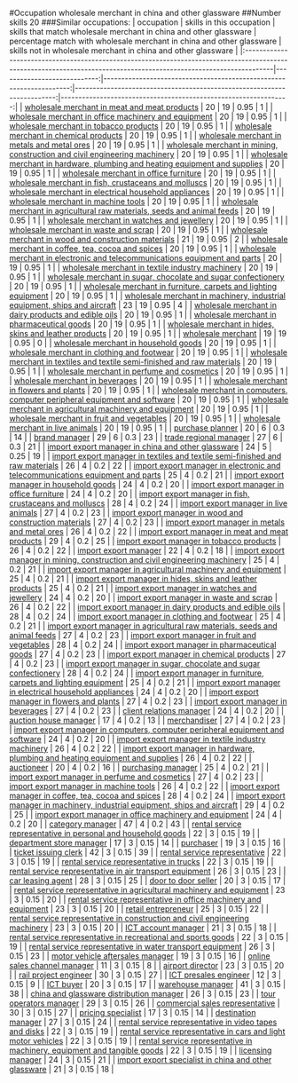 #Occupation wholesale merchant in china and other glassware
##Number skills 20
###Similar occupations:
| occupation                                                                                                                                                          |   skills in this occupation |   skills that match wholesale merchant in china and other glassware |   percentage match with wholesale merchant in china and other glassware |   skills not in wholesale merchant in china and other glassware |
|:--------------------------------------------------------------------------------------------------------------------------------------------------------------------|----------------------------:|--------------------------------------------------------------------:|------------------------------------------------------------------------:|----------------------------------------------------------------:|
| [wholesale merchant in meat and meat products](wholesale_merchant_in_meat_and_meat_products.md)                                                                     |                          20 |                                                                  19 |                                                                    0.95 |                                                               1 |
| [wholesale merchant in office machinery and equipment](wholesale_merchant_in_office_machinery_and_equipment.md)                                                     |                          20 |                                                                  19 |                                                                    0.95 |                                                               1 |
| [wholesale merchant in tobacco products](wholesale_merchant_in_tobacco_products.md)                                                                                 |                          20 |                                                                  19 |                                                                    0.95 |                                                               1 |
| [wholesale merchant in chemical products](wholesale_merchant_in_chemical_products.md)                                                                               |                          20 |                                                                  19 |                                                                    0.95 |                                                               1 |
| [wholesale merchant in metals and metal ores](wholesale_merchant_in_metals_and_metal_ores.md)                                                                       |                          20 |                                                                  19 |                                                                    0.95 |                                                               1 |
| [wholesale merchant in mining, construction and civil engineering machinery](wholesale_merchant_in_mining,_construction_and_civil_engineering_machinery.md)         |                          20 |                                                                  19 |                                                                    0.95 |                                                               1 |
| [wholesale merchant in hardware, plumbing and heating equipment and supplies](wholesale_merchant_in_hardware,_plumbing_and_heating_equipment_and_supplies.md)       |                          20 |                                                                  19 |                                                                    0.95 |                                                               1 |
| [wholesale merchant in office furniture](wholesale_merchant_in_office_furniture.md)                                                                                 |                          20 |                                                                  19 |                                                                    0.95 |                                                               1 |
| [wholesale merchant in fish, crustaceans and molluscs](wholesale_merchant_in_fish,_crustaceans_and_molluscs.md)                                                     |                          20 |                                                                  19 |                                                                    0.95 |                                                               1 |
| [wholesale merchant in electrical household appliances](wholesale_merchant_in_electrical_household_appliances.md)                                                   |                          20 |                                                                  19 |                                                                    0.95 |                                                               1 |
| [wholesale merchant in machine tools](wholesale_merchant_in_machine_tools.md)                                                                                       |                          20 |                                                                  19 |                                                                    0.95 |                                                               1 |
| [wholesale merchant in agricultural raw materials, seeds and animal feeds](wholesale_merchant_in_agricultural_raw_materials,_seeds_and_animal_feeds.md)             |                          20 |                                                                  19 |                                                                    0.95 |                                                               1 |
| [wholesale merchant in watches and jewellery](wholesale_merchant_in_watches_and_jewellery.md)                                                                       |                          20 |                                                                  19 |                                                                    0.95 |                                                               1 |
| [wholesale merchant in waste and scrap](wholesale_merchant_in_waste_and_scrap.md)                                                                                   |                          20 |                                                                  19 |                                                                    0.95 |                                                               1 |
| [wholesale merchant in wood and construction materials](wholesale_merchant_in_wood_and_construction_materials.md)                                                   |                          21 |                                                                  19 |                                                                    0.95 |                                                               2 |
| [wholesale merchant in coffee, tea, cocoa and spices](wholesale_merchant_in_coffee,_tea,_cocoa_and_spices.md)                                                       |                          20 |                                                                  19 |                                                                    0.95 |                                                               1 |
| [wholesale merchant in electronic and telecommunications equipment and parts](wholesale_merchant_in_electronic_and_telecommunications_equipment_and_parts.md)       |                          20 |                                                                  19 |                                                                    0.95 |                                                               1 |
| [wholesale merchant in textile industry machinery](wholesale_merchant_in_textile_industry_machinery.md)                                                             |                          20 |                                                                  19 |                                                                    0.95 |                                                               1 |
| [wholesale merchant in sugar, chocolate and sugar confectionery](wholesale_merchant_in_sugar,_chocolate_and_sugar_confectionery.md)                                 |                          20 |                                                                  19 |                                                                    0.95 |                                                               1 |
| [wholesale merchant in furniture, carpets and lighting equipment](wholesale_merchant_in_furniture,_carpets_and_lighting_equipment.md)                               |                          20 |                                                                  19 |                                                                    0.95 |                                                               1 |
| [wholesale merchant in machinery, industrial equipment, ships and aircraft](wholesale_merchant_in_machinery,_industrial_equipment,_ships_and_aircraft.md)           |                          23 |                                                                  19 |                                                                    0.95 |                                                               4 |
| [wholesale merchant in dairy products and edible oils](wholesale_merchant_in_dairy_products_and_edible_oils.md)                                                     |                          20 |                                                                  19 |                                                                    0.95 |                                                               1 |
| [wholesale merchant in pharmaceutical goods](wholesale_merchant_in_pharmaceutical_goods.md)                                                                         |                          20 |                                                                  19 |                                                                    0.95 |                                                               1 |
| [wholesale merchant in hides, skins and leather products](wholesale_merchant_in_hides,_skins_and_leather_products.md)                                               |                          20 |                                                                  19 |                                                                    0.95 |                                                               1 |
| [wholesale merchant](wholesale_merchant.md)                                                                                                                         |                          19 |                                                                  19 |                                                                    0.95 |                                                               0 |
| [wholesale merchant in household goods](wholesale_merchant_in_household_goods.md)                                                                                   |                          20 |                                                                  19 |                                                                    0.95 |                                                               1 |
| [wholesale merchant in clothing and footwear](wholesale_merchant_in_clothing_and_footwear.md)                                                                       |                          20 |                                                                  19 |                                                                    0.95 |                                                               1 |
| [wholesale merchant in textiles and textile semi-finished and raw materials](wholesale_merchant_in_textiles_and_textile_semi-finished_and_raw_materials.md)         |                          20 |                                                                  19 |                                                                    0.95 |                                                               1 |
| [wholesale merchant in perfume and cosmetics](wholesale_merchant_in_perfume_and_cosmetics.md)                                                                       |                          20 |                                                                  19 |                                                                    0.95 |                                                               1 |
| [wholesale merchant in beverages](wholesale_merchant_in_beverages.md)                                                                                               |                          20 |                                                                  19 |                                                                    0.95 |                                                               1 |
| [wholesale merchant in flowers and plants](wholesale_merchant_in_flowers_and_plants.md)                                                                             |                          20 |                                                                  19 |                                                                    0.95 |                                                               1 |
| [wholesale merchant in computers, computer peripheral equipment and software](wholesale_merchant_in_computers,_computer_peripheral_equipment_and_software.md)       |                          20 |                                                                  19 |                                                                    0.95 |                                                               1 |
| [wholesale merchant in agricultural machinery and equipment](wholesale_merchant_in_agricultural_machinery_and_equipment.md)                                         |                          20 |                                                                  19 |                                                                    0.95 |                                                               1 |
| [wholesale merchant in fruit and vegetables](wholesale_merchant_in_fruit_and_vegetables.md)                                                                         |                          20 |                                                                  19 |                                                                    0.95 |                                                               1 |
| [wholesale merchant in live animals](wholesale_merchant_in_live_animals.md)                                                                                         |                          20 |                                                                  19 |                                                                    0.95 |                                                               1 |
| [purchase planner](purchase_planner.md)                                                                                                                             |                          20 |                                                                   6 |                                                                    0.3  |                                                              14 |
| [brand manager](brand_manager.md)                                                                                                                                   |                          29 |                                                                   6 |                                                                    0.3  |                                                              23 |
| [trade regional manager](trade_regional_manager.md)                                                                                                                 |                          27 |                                                                   6 |                                                                    0.3  |                                                              21 |
| [import export manager in china and other glassware](import_export_manager_in_china_and_other_glassware.md)                                                         |                          24 |                                                                   5 |                                                                    0.25 |                                                              19 |
| [import export manager in textiles and textile semi-finished and raw materials](import_export_manager_in_textiles_and_textile_semi-finished_and_raw_materials.md)   |                          26 |                                                                   4 |                                                                    0.2  |                                                              22 |
| [import export manager in electronic and telecommunications equipment and parts](import_export_manager_in_electronic_and_telecommunications_equipment_and_parts.md) |                          25 |                                                                   4 |                                                                    0.2  |                                                              21 |
| [import export manager in household goods](import_export_manager_in_household_goods.md)                                                                             |                          24 |                                                                   4 |                                                                    0.2  |                                                              20 |
| [import export manager in office furniture](import_export_manager_in_office_furniture.md)                                                                           |                          24 |                                                                   4 |                                                                    0.2  |                                                              20 |
| [import export manager in fish, crustaceans and molluscs](import_export_manager_in_fish,_crustaceans_and_molluscs.md)                                               |                          28 |                                                                   4 |                                                                    0.2  |                                                              24 |
| [import export manager in live animals](import_export_manager_in_live_animals.md)                                                                                   |                          27 |                                                                   4 |                                                                    0.2  |                                                              23 |
| [import export manager in wood and construction materials](import_export_manager_in_wood_and_construction_materials.md)                                             |                          27 |                                                                   4 |                                                                    0.2  |                                                              23 |
| [import export manager in metals and metal ores](import_export_manager_in_metals_and_metal_ores.md)                                                                 |                          26 |                                                                   4 |                                                                    0.2  |                                                              22 |
| [import export manager in meat and meat products](import_export_manager_in_meat_and_meat_products.md)                                                               |                          29 |                                                                   4 |                                                                    0.2  |                                                              25 |
| [import export manager in tobacco products](import_export_manager_in_tobacco_products.md)                                                                           |                          26 |                                                                   4 |                                                                    0.2  |                                                              22 |
| [import export manager](import_export_manager.md)                                                                                                                   |                          22 |                                                                   4 |                                                                    0.2  |                                                              18 |
| [import export manager in mining, construction and civil engineering machinery](import_export_manager_in_mining,_construction_and_civil_engineering_machinery.md)   |                          25 |                                                                   4 |                                                                    0.2  |                                                              21 |
| [import export manager in agricultural machinery and equipment](import_export_manager_in_agricultural_machinery_and_equipment.md)                                   |                          25 |                                                                   4 |                                                                    0.2  |                                                              21 |
| [import export manager in hides, skins and leather products](import_export_manager_in_hides,_skins_and_leather_products.md)                                         |                          25 |                                                                   4 |                                                                    0.2  |                                                              21 |
| [import export manager in watches and jewellery](import_export_manager_in_watches_and_jewellery.md)                                                                 |                          24 |                                                                   4 |                                                                    0.2  |                                                              20 |
| [import export manager in waste and scrap](import_export_manager_in_waste_and_scrap.md)                                                                             |                          26 |                                                                   4 |                                                                    0.2  |                                                              22 |
| [import export manager in dairy products and edible oils](import_export_manager_in_dairy_products_and_edible_oils.md)                                               |                          28 |                                                                   4 |                                                                    0.2  |                                                              24 |
| [import export manager in clothing and footwear](import_export_manager_in_clothing_and_footwear.md)                                                                 |                          25 |                                                                   4 |                                                                    0.2  |                                                              21 |
| [import export manager in agricultural raw materials, seeds and animal feeds](import_export_manager_in_agricultural_raw_materials,_seeds_and_animal_feeds.md)       |                          27 |                                                                   4 |                                                                    0.2  |                                                              23 |
| [import export manager in fruit and vegetables](import_export_manager_in_fruit_and_vegetables.md)                                                                   |                          28 |                                                                   4 |                                                                    0.2  |                                                              24 |
| [import export manager in pharmaceutical goods](import_export_manager_in_pharmaceutical_goods.md)                                                                   |                          27 |                                                                   4 |                                                                    0.2  |                                                              23 |
| [import export manager in chemical products](import_export_manager_in_chemical_products.md)                                                                         |                          27 |                                                                   4 |                                                                    0.2  |                                                              23 |
| [import export manager in sugar, chocolate and sugar confectionery](import_export_manager_in_sugar,_chocolate_and_sugar_confectionery.md)                           |                          28 |                                                                   4 |                                                                    0.2  |                                                              24 |
| [import export manager in furniture, carpets and lighting equipment](import_export_manager_in_furniture,_carpets_and_lighting_equipment.md)                         |                          25 |                                                                   4 |                                                                    0.2  |                                                              21 |
| [import export manager in electrical household appliances](import_export_manager_in_electrical_household_appliances.md)                                             |                          24 |                                                                   4 |                                                                    0.2  |                                                              20 |
| [import export manager in flowers and plants](import_export_manager_in_flowers_and_plants.md)                                                                       |                          27 |                                                                   4 |                                                                    0.2  |                                                              23 |
| [import export manager in beverages](import_export_manager_in_beverages.md)                                                                                         |                          27 |                                                                   4 |                                                                    0.2  |                                                              23 |
| [client relations manager](client_relations_manager.md)                                                                                                             |                          24 |                                                                   4 |                                                                    0.2  |                                                              20 |
| [auction house manager](auction_house_manager.md)                                                                                                                   |                          17 |                                                                   4 |                                                                    0.2  |                                                              13 |
| [merchandiser](merchandiser.md)                                                                                                                                     |                          27 |                                                                   4 |                                                                    0.2  |                                                              23 |
| [import export manager in computers, computer peripheral equipment and software](import_export_manager_in_computers,_computer_peripheral_equipment_and_software.md) |                          24 |                                                                   4 |                                                                    0.2  |                                                              20 |
| [import export manager in textile industry machinery](import_export_manager_in_textile_industry_machinery.md)                                                       |                          26 |                                                                   4 |                                                                    0.2  |                                                              22 |
| [import export manager in hardware, plumbing and heating equipment and supplies](import_export_manager_in_hardware,_plumbing_and_heating_equipment_and_supplies.md) |                          26 |                                                                   4 |                                                                    0.2  |                                                              22 |
| [auctioneer](auctioneer.md)                                                                                                                                         |                          20 |                                                                   4 |                                                                    0.2  |                                                              16 |
| [purchasing manager](purchasing_manager.md)                                                                                                                         |                          25 |                                                                   4 |                                                                    0.2  |                                                              21 |
| [import export manager in perfume and cosmetics](import_export_manager_in_perfume_and_cosmetics.md)                                                                 |                          27 |                                                                   4 |                                                                    0.2  |                                                              23 |
| [import export manager in machine tools](import_export_manager_in_machine_tools.md)                                                                                 |                          26 |                                                                   4 |                                                                    0.2  |                                                              22 |
| [import export manager in coffee, tea, cocoa and spices](import_export_manager_in_coffee,_tea,_cocoa_and_spices.md)                                                 |                          28 |                                                                   4 |                                                                    0.2  |                                                              24 |
| [import export manager in machinery, industrial equipment, ships and aircraft](import_export_manager_in_machinery,_industrial_equipment,_ships_and_aircraft.md)     |                          29 |                                                                   4 |                                                                    0.2  |                                                              25 |
| [import export manager in office machinery and equipment](import_export_manager_in_office_machinery_and_equipment.md)                                               |                          24 |                                                                   4 |                                                                    0.2  |                                                              20 |
| [category manager](category_manager.md)                                                                                                                             |                          47 |                                                                   4 |                                                                    0.2  |                                                              43 |
| [rental service representative in personal and household goods](rental_service_representative_in_personal_and_household_goods.md)                                   |                          22 |                                                                   3 |                                                                    0.15 |                                                              19 |
| [department store manager](department_store_manager.md)                                                                                                             |                          17 |                                                                   3 |                                                                    0.15 |                                                              14 |
| [purchaser](purchaser.md)                                                                                                                                           |                          19 |                                                                   3 |                                                                    0.15 |                                                              16 |
| [ticket issuing clerk](ticket_issuing_clerk.md)                                                                                                                     |                          42 |                                                                   3 |                                                                    0.15 |                                                              39 |
| [rental service representative](rental_service_representative.md)                                                                                                   |                          22 |                                                                   3 |                                                                    0.15 |                                                              19 |
| [rental service representative in trucks](rental_service_representative_in_trucks.md)                                                                               |                          22 |                                                                   3 |                                                                    0.15 |                                                              19 |
| [rental service representative in air transport equipment](rental_service_representative_in_air_transport_equipment.md)                                             |                          26 |                                                                   3 |                                                                    0.15 |                                                              23 |
| [car leasing agent](car_leasing_agent.md)                                                                                                                           |                          28 |                                                                   3 |                                                                    0.15 |                                                              25 |
| [door to door seller](door_to_door_seller.md)                                                                                                                       |                          20 |                                                                   3 |                                                                    0.15 |                                                              17 |
| [rental service representative in agricultural machinery and equipment](rental_service_representative_in_agricultural_machinery_and_equipment.md)                   |                          23 |                                                                   3 |                                                                    0.15 |                                                              20 |
| [rental service representative in office machinery and equipment](rental_service_representative_in_office_machinery_and_equipment.md)                               |                          23 |                                                                   3 |                                                                    0.15 |                                                              20 |
| [retail entrepreneur](retail_entrepreneur.md)                                                                                                                       |                          25 |                                                                   3 |                                                                    0.15 |                                                              22 |
| [rental service representative in construction and civil engineering machinery](rental_service_representative_in_construction_and_civil_engineering_machinery.md)   |                          23 |                                                                   3 |                                                                    0.15 |                                                              20 |
| [ICT account manager](ICT_account_manager.md)                                                                                                                       |                          21 |                                                                   3 |                                                                    0.15 |                                                              18 |
| [rental service representative in recreational and sports goods](rental_service_representative_in_recreational_and_sports_goods.md)                                 |                          22 |                                                                   3 |                                                                    0.15 |                                                              19 |
| [rental service representative in water transport equipment](rental_service_representative_in_water_transport_equipment.md)                                         |                          26 |                                                                   3 |                                                                    0.15 |                                                              23 |
| [motor vehicle aftersales manager](motor_vehicle_aftersales_manager.md)                                                                                             |                          19 |                                                                   3 |                                                                    0.15 |                                                              16 |
| [online sales channel manager](online_sales_channel_manager.md)                                                                                                     |                          11 |                                                                   3 |                                                                    0.15 |                                                               8 |
| [airport director](airport_director.md)                                                                                                                             |                          23 |                                                                   3 |                                                                    0.15 |                                                              20 |
| [rail project engineer](rail_project_engineer.md)                                                                                                                   |                          30 |                                                                   3 |                                                                    0.15 |                                                              27 |
| [ICT presales engineer](ICT_presales_engineer.md)                                                                                                                   |                          12 |                                                                   3 |                                                                    0.15 |                                                               9 |
| [ICT buyer](ICT_buyer.md)                                                                                                                                           |                          20 |                                                                   3 |                                                                    0.15 |                                                              17 |
| [warehouse manager](warehouse_manager.md)                                                                                                                           |                          41 |                                                                   3 |                                                                    0.15 |                                                              38 |
| [china and glassware distribution manager](china_and_glassware_distribution_manager.md)                                                                             |                          26 |                                                                   3 |                                                                    0.15 |                                                              23 |
| [tour operators manager](tour_operators_manager.md)                                                                                                                 |                          29 |                                                                   3 |                                                                    0.15 |                                                              26 |
| [commercial sales representative](commercial_sales_representative.md)                                                                                               |                          30 |                                                                   3 |                                                                    0.15 |                                                              27 |
| [pricing specialist](pricing_specialist.md)                                                                                                                         |                          17 |                                                                   3 |                                                                    0.15 |                                                              14 |
| [destination manager](destination_manager.md)                                                                                                                       |                          27 |                                                                   3 |                                                                    0.15 |                                                              24 |
| [rental service representative in video tapes and disks](rental_service_representative_in_video_tapes_and_disks.md)                                                 |                          22 |                                                                   3 |                                                                    0.15 |                                                              19 |
| [rental service representative in cars and light motor vehicles](rental_service_representative_in_cars_and_light_motor_vehicles.md)                                 |                          22 |                                                                   3 |                                                                    0.15 |                                                              19 |
| [rental service representative in machinery, equipment and tangible goods](rental_service_representative_in_machinery,_equipment_and_tangible_goods.md)             |                          22 |                                                                   3 |                                                                    0.15 |                                                              19 |
| [licensing manager](licensing_manager.md)                                                                                                                           |                          24 |                                                                   3 |                                                                    0.15 |                                                              21 |
| [import export specialist in china and other glassware](import_export_specialist_in_china_and_other_glassware.md)                                                   |                          21 |                                                                   3 |                                                                    0.15 |                                                              18 |
